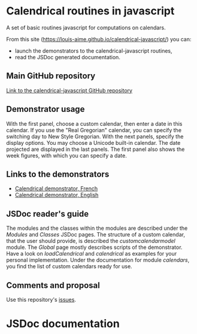 # Calendrical routines in javascript
A set of basic routines javascript for computations on calendars.

From this site (https://louis-aime.github.io/calendrical-javascript/) you can:
* launch the  demonstrators to the calendrical-javascript routines,
* read the JSDoc generated documentation.

## Main GitHub repository
[Link to the calendrical-javascript GitHub repository](https://github.com/Louis-Aime/calendrical-javascript)

## Demonstrator usage
With the first panel, choose a custom calendar, then enter a date in this calendar. 
If you use the "Real Gregorian" calendar, you can specify the switching day to New Style Gregorian.
With the next panels, specify the display options. You may choose a Unicode built-in calendar.
The date projected are displayed in the last panels.
The first panel also shows the week figures, with which you can specify a date.

## Links to the demonstrators
 * [Calendrical demonstrator, French](./calendrical-demo-fr)
 * [Calendrical demonstrator, English](./calendrical-demo-en)
 
## JSDoc reader's guide
The modules and the classes within the modules are described under the *Modules* and *Classes* JSDoc pages. 
The structure of a custom calendar, that the user should provide, is described the *customcalendarmodel* module.
The *Global* page mostly describes scripts of the demonstrator. Have a look on *loadCalendrical* and *calendrical*
as examples for your personal implementation. 
Under the documentation for module *calendars*, you find the list of custom calendars ready for use.

## Comments and proposal
 Use this repository's [issues](https://github.com/Louis-Aime/calendrical-javascript/issues).

# JSDoc documentation
